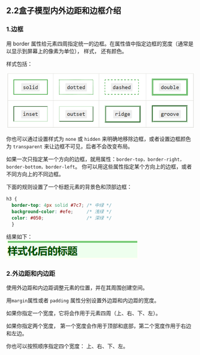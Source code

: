 ## 2.2盒子模型内外边距和边框介绍

### 1.边框

用 border 属性给元素四周指定统一的边框。在属性值中指定边框的宽度（通常是以显示到屏幕上的像素为单位）， 样式， 还有颜色。

样式包括：

![](/assets/pic/border.png)

你也可以通过设置样式为 `none` 或 `hidden` 来明确地移除边框，或者设置边框颜色为 `transparent` 来让边框不可见，后者不会改变布局。

如果一次只指定某一个方向的边框，就用属性：`border-top，border-right， border-bottom，border-left`。 你可以用这些属性指定某个方向上的边框，或者不同方向上的不同边框。

下面的规则设置了一个标题元素的背景色和顶部边框：

```css
h3 {
  border-top: 4px solid #7c7; /* 中绿 */
  background-color: #efe;     /* 浅绿 */
  color: #050;                /* 深绿 */
  }
```

结果如下：  
![](/assets/pic/border-result.png)

### 2.外边距和内边距

使用外边距和内边距调整元素的位置，并在其周围创建空间。

用`margin`属性或者 `padding` 属性分别设置外边距和内边距的宽度。

如果你指定一个宽度，它将会作用于元素四周（上、右、下、左）。

如果你指定两个宽度， 第一个宽度会作用于顶部和底部，第二个宽度作用于右边和左边。

你也可以按照顺序指定四个宽度： 上、右、下、左。











